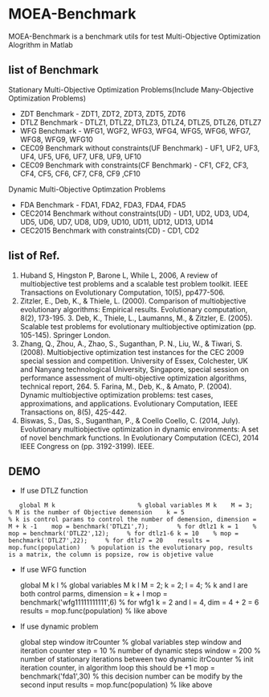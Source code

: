 # MOEA-Benchmark
MOEA-Benchmark is a benchmark utils for test Multi-Objective Optimization Alogrithm in Matlab
## list of Benchmark
Stationary Multi-Objective Optimization Problems(Include Many-Objective Optimization Problems)   
   

*   ZDT Benchmark - ZDT1, ZDT2, ZDT3, ZDT5, ZDT6
*   DTLZ Benchmark - DTLZ1, DTLZ2, DTLZ3, DTLZ4, DTLZ5, DTLZ6, DTLZ7
*   WFG Benchmark - WFG1, WGF2, WFG3, WFG4, WFG5, WFG6, WFG7, WFG8, WFG9, WFG10
*   CEC09 Benchmark without constraints(UF Benchmark) - UF1, UF2, UF3, UF4, UF5, UF6, UF7, UF8, UF9, UF10
*   CEC09 Benchmark with constraints(CF Benchmark) - CF1, CF2, CF3, CF4, CF5, CF6, CF7, CF8, CF9 ,CF10   
   

Dynamic Multi-Objective Optimzation Problems
*   FDA Benchmark - FDA1, FDA2, FDA3, FDA4, FDA5
*   CEC2014 Benchmark without constraints(UD) - UD1, UD2, UD3, UD4, UD5, UD6, UD7, UD8, UD9, UD10, UD11, UD12, UD13, UD14
*   CEC2015 Benchmark with constraints(CD) - CD1, CD2

## list of Ref.
1. Huband S, Hingston P, Barone L, While L, 2006, A review of multiobjective test problems and a scalable test problem toolkit. IEEE Transactions on Evolutionary Computation, 10(5), pp477-506.
2. Zitzler, E., Deb, K., & Thiele, L. (2000). Comparison of multiobjective evolutionary algorithms: Empirical results. Evolutionary computation, 8(2), 173-195. 3. Deb, K., Thiele, L., Laumanns, M., & Zitzler, E. (2005). Scalable test problems for evolutionary multiobjective optimization (pp. 105-145). Springer London.
4. Zhang, Q., Zhou, A., Zhao, S., Suganthan, P. N., Liu, W., & Tiwari, S. (2008). Multiobjective optimization test instances for the CEC 2009 special session and competition. University of Essex, Colchester, UK and Nanyang technological University, Singapore, special session on performance assessment of multi-objective optimization algorithms, technical report, 264. 5. Farina, M., Deb, K., & Amato, P. (2004). Dynamic multiobjective optimization problems: test cases, approximations, and applications. Evolutionary Computation, IEEE Transactions on, 8(5), 425-442.
6. Biswas, S., Das, S., Suganthan, P., & Coello Coello, C. (2014, July). Evolutionary multiobjective optimization in dynamic environments: A set of novel benchmark functions. In Evolutionary Computation (CEC), 2014 IEEE Congress on (pp. 3192-3199). IEEE.

## DEMO
*   If use DTLZ function   

`	global M k                       % global variables M k   
	M = 3;                           % M is the number of Objective demension   
	k = 5                            % k is control params to control the number of demension, dimension = M + k -1   
	mop = benchmark('DTLZ1',7);        % for dtlz1 k = 1   
	% mop = benchmark('DTLZ2',12);     % for dtlz1-6 k = 10   
	% mop = benchmark('DTLZ7',22);     % for dtlz7 = 20   
	results = mop.func(population)   % population is the evolutionary pop, results is a matrix, the column is popsize, row is objetive value`
*   If use WFG function   

	global M k l                     % global variables M k l
	M = 2;
	k = 2;
	l = 4;                           % k and l are both control parms, dimension = k + l
        mop = benchmark('wfg11111111111',6)		 % for wfg1 k = 2 and l = 4, dim = 4 + 2 = 6
	results = mop.func(population)   % like above
   
*   If use dynamic problem   

	global step window itrCounter    % global variables step window and iteration counter
	step = 10                        % number of dynamic steps
	window = 200                     % number of stationary iterations between two dynamic
	itrCounter                       % init iteration counter, in algorithm loop this should be +1
	mop = benchmark('fda1',30)       % this decision number can be modify by the second input
	results = mop.func(population)   % like above
